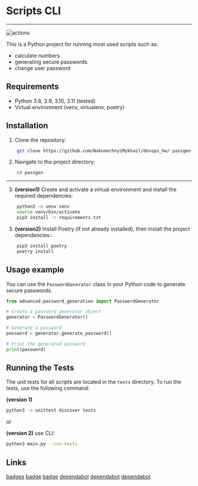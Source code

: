 # Scripts CLI
---

![actions](https://github.com/NakonechnyiMykhail/devops_hw/actions/workflows/python.yml/badge.svg)

This is a Python project for running most used scripts such as:

* calculate numbers
* generating secure passwords.
* change user password


## Requirements

- Python 3.8, 3.9, 3.10, 3.11 (tested)
- Virtual environment (venv, virtualenv, poetry)

## Installation

1. Clone the repository:

```bash
    git clone https://github.com/NakonechnyiMykhail/devops_hw/ passgen
```

2. Navigate to the project directory:

```bash
    cd passgen
```

---

3. **(version1)** Create and activate a virtual environment and install the required dependencies:

```bash
    python3 -m venv venv
    source venv/bin/activate
    pip3 install -r requirements.txt
```


3. **(version2)** Install Poetry (if not already installed), then install the project dependencies::

```bash
    pip3 install poetry
    poetry install
```

## Usage example

You can use the `PasswordGenerator` class in your Python code to generate secure passwords.

```python
from advanced.password_generation import PasswordGenerator

# Create a password generator object
generator = PasswordGenerator()

# Generate a password
password = generator.generate_password()

# Print the generated password
print(password)
```

## Running the Tests

The unit tests for all scripts are located in the `tests` directory. To run the tests, use the following command:

**(version 1)**

```bash
python3 -m unittest discover tests
```

or

**(version 2)** use CLI:
```bash
python3 main.py --run-tests
```


## Links

[badges](https://docs.github.com/en/actions/monitoring-and-troubleshooting-workflows/adding-a-workflow-status-badge)
[badge](https://dev.to/envoy_/150-badges-for-github-pnk)
[badge](https://github.com/badges/shields/tree/master)
[dependabot](https://docs.github.com/en/code-security/dependabot)
[dependabot](https://docs.github.com/en/code-security/dependabot/working-with-dependabot/automating-dependabot-with-github-actions)
[dependabot](https://docs.github.com/en/code-security/dependabot/dependabot-version-updates/configuration-options-for-the-dependabot.yml-file)
